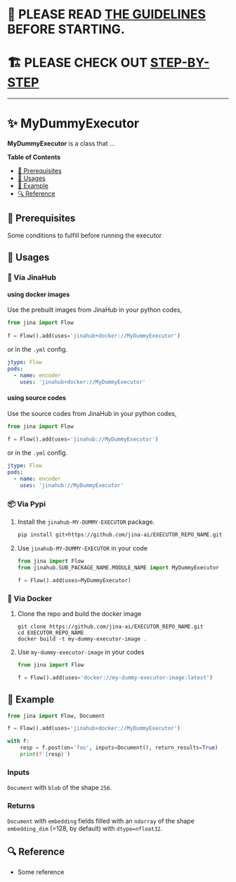 # 📝 PLEASE READ [THE GUIDELINES](.github/GUIDELINES.md) BEFORE STARTING.

# 🏗️ PLEASE CHECK OUT [STEP-BY-STEP](.github/STEP_BY_STEP.md)

----

# ✨ MyDummyExecutor

**MyDummyExecutor** is a class that ...

<!-- START doctoc generated TOC please keep comment here to allow auto update -->
<!-- DON'T EDIT THIS SECTION, INSTEAD RE-RUN doctoc TO UPDATE -->
**Table of Contents**

- [🌱 Prerequisites](#-prerequisites)
- [🚀 Usages](#-usages)
- [🎉️ Example](#%EF%B8%8F-example)
- [🔍️ Reference](#%EF%B8%8F-reference)

<!-- END doctoc generated TOC please keep comment here to allow auto update -->

## 🌱 Prerequisites

Some conditions to fulfill before running the executor

## 🚀 Usages

### 🚚 Via JinaHub

#### using docker images
Use the prebuilt images from JinaHub in your python codes, 

```python
from jina import Flow
	
f = Flow().add(uses='jinahub+docker://MyDummyExecutor')
```

or in the `.yml` config.
	
```yaml
jtype: Flow
pods:
  - name: encoder
    uses: 'jinahub+docker://MyDummyExecutor'
```

#### using source codes
Use the source codes from JinaHub in your python codes,

```python
from jina import Flow
	
f = Flow().add(uses='jinahub://MyDummyExecutor')
```

or in the `.yml` config.

```yaml
jtype: Flow
pods:
  - name: encoder
    uses: 'jinahub://MyDummyExecutor'
```


### 📦️ Via Pypi

1. Install the `jinahub-MY-DUMMY-EXECUTOR` package.

	```bash
	pip install git+https://github.com/jina-ai/EXECUTOR_REPO_NAME.git
	```

1. Use `jinahub-MY-DUMMY-EXECUTOR` in your code

	```python
	from jina import Flow
	from jinahub.SUB_PACKAGE_NAME.MODULE_NAME import MyDummyExecutor
	
	f = Flow().add(uses=MyDummyExecutor)
	```


### 🐳 Via Docker

1. Clone the repo and build the docker image

	```shell
	git clone https://github.com/jina-ai/EXECUTOR_REPO_NAME.git
	cd EXECUTOR_REPO_NAME
	docker build -t my-dummy-executor-image .
	```

1. Use `my-dummy-executor-image` in your codes

	```python
	from jina import Flow
	
	f = Flow().add(uses='docker://my-dummy-executor-image:latest')
	```
	

## 🎉️ Example 


```python
from jina import Flow, Document

f = Flow().add(uses='jinahub+docker://MyDummyExecutor')

with f:
    resp = f.post(on='foo', inputs=Document(), return_results=True)
	print(f'{resp}')
```

### Inputs 

`Document` with `blob` of the shape `256`.

### Returns

`Document` with `embedding` fields filled with an `ndarray` of the shape `embedding_dim` (=128, by default) with `dtype=nfloat32`.


## 🔍️ Reference
- Some reference

